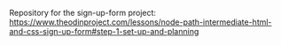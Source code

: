 Repository for the sign-up-form project: https://www.theodinproject.com/lessons/node-path-intermediate-html-and-css-sign-up-form#step-1-set-up-and-planning